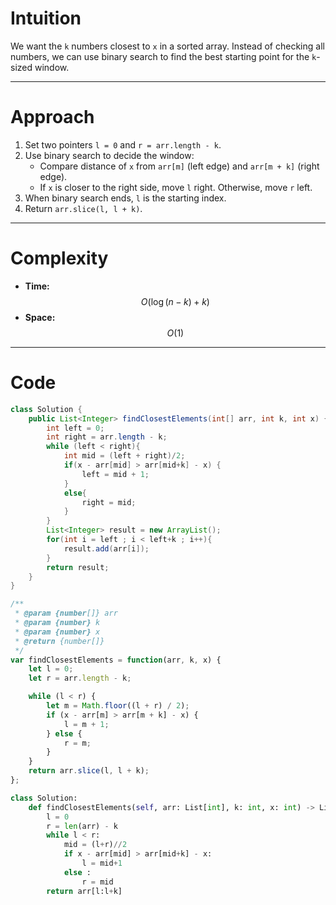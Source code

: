 # Intuition
We want the `k` numbers closest to `x` in a sorted array. Instead of checking all numbers, we can use binary search to find the best starting point for the `k`-sized window.

---

# Approach
1. Set two pointers `l = 0` and `r = arr.length - k`.  
2. Use binary search to decide the window:
   - Compare distance of `x` from `arr[m]` (left edge) and `arr[m + k]` (right edge).  
   - If `x` is closer to the right side, move `l` right. Otherwise, move `r` left.  
3. When binary search ends, `l` is the starting index.  
4. Return `arr.slice(l, l + k)`.

---

# Complexity
- **Time:** $$O(\log(n-k) + k)$$  
- **Space:** $$O(1)$$

---

# Code
``` java []
class Solution {
    public List<Integer> findClosestElements(int[] arr, int k, int x) {
        int left = 0;
        int right = arr.length - k;
        while (left < right){
            int mid = (left + right)/2;
            if(x - arr[mid] > arr[mid+k] - x) {
                left = mid + 1;
            }
            else{
                right = mid;
            }
        }
        List<Integer> result = new ArrayList();
        for(int i = left ; i < left+k ; i++){
            result.add(arr[i]);
        }
        return result;
    }
}
```
```javascript []
/**
 * @param {number[]} arr
 * @param {number} k
 * @param {number} x
 * @return {number[]}
 */
var findClosestElements = function(arr, k, x) {
    let l = 0;
    let r = arr.length - k;

    while (l < r) {
        let m = Math.floor((l + r) / 2);
        if (x - arr[m] > arr[m + k] - x) {
            l = m + 1;
        } else {
            r = m;
        }
    }
    return arr.slice(l, l + k);
};
```
``` Python []
class Solution:
    def findClosestElements(self, arr: List[int], k: int, x: int) -> List[int]:
        l = 0
        r = len(arr) - k
        while l < r:
            mid = (l+r)//2
            if x - arr[mid] > arr[mid+k] - x:
                l = mid+1
            else :
                r = mid
        return arr[l:l+k]
```